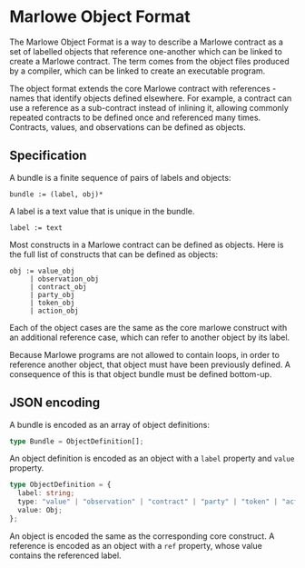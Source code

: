 # Marlowe Object Format

The Marlowe Object Format is a way to describe a Marlowe contract as a set of
labelled objects that reference one-another which can be linked to create a
Marlowe contract. The term comes from the object files produced by a compiler,
which can be linked to create an executable program.

The object format extends the core Marlowe contract with references - names
that identify objects defined elsewhere. For example, a contract can use a
reference as a sub-contract instead of inlining it, allowing commonly repeated
contracts to be defined once and referenced many times. Contracts, values, and
observations can be defined as objects.

## Specification

A bundle is a finite sequence of pairs of labels and objects:

```
bundle := (label, obj)*
```

A label is a text value that is unique in the bundle.

```
label := text
```

Most constructs in a Marlowe contract can be defined as objects. Here is the
full list of constructs that can be defined as objects:

```
obj := value_obj
     | observation_obj
     | contract_obj
     | party_obj
     | token_obj
     | action_obj
```

Each of the object cases are the same as the core marlowe construct with an
additional reference case, which can refer to another object by its label.

Because Marlowe programs are not allowed to contain loops, in order to
reference another object, that object must have been previously defined. A
consequence of this is that object bundle must be defined bottom-up.

## JSON encoding

A bundle is encoded as an array of object definitions:

```typescript
type Bundle = ObjectDefinition[];
```

An object definition is encoded as an object with a `label` property and
`value` property.

```typescript
type ObjectDefinition = {
  label: string;
  type: "value" | "observation" | "contract" | "party" | "token" | "action";
  value: Obj;
};
```

An object is encoded the same as the corresponding core construct. A reference
is encoded as an object with a `ref` property, whose value contains the
referenced label.
